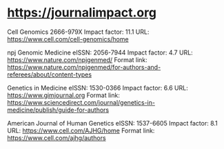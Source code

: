 # https://journalimpact.org

Cell Genomics
2666-979X
Impact factor: 11.1
URL: https://www.cell.com/cell-genomics/home

npj Genomic Medicine
eISSN: 2056-7944
Impact factor: 4.7
URL: https://www.nature.com/npjgenmed/
Format link: https://www.nature.com/npjgenmed/for-authors-and-referees/about/content-types

Genetics in Medicine
eISSN: 1530-0366
Impact factor: 6.6
URL: https://www.gimjournal.org
Format link: https://www.sciencedirect.com/journal/genetics-in-medicine/publish/guide-for-authors

American Journal of Human Genetics
eISSN: 1537-6605
Impact factor: 8.1
URL: https://www.cell.com/AJHG/home
Format link: https://www.cell.com/ajhg/authors


